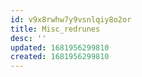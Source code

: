 ```yaml
---
id: v9x8rwhw7y9vsnlqiy8o2or
title: Misc_redrunes
desc: ''
updated: 1681956299810
created: 1681956299810
---
```

